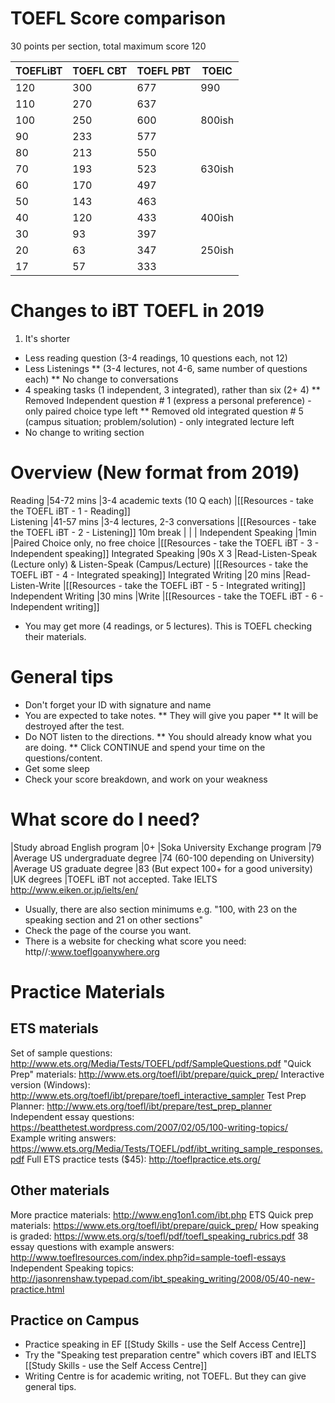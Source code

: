 # TOEFL Score comparison
30 points per section, total maximum score 120

TOEFLiBT    |TOEFL CBT  |TOEFL PBT      |TOEIC          
------------|-----------|---------------|-----
120         |300        |677            |990
110         |270        |637            |
100         |250        |600            |800ish
90          |233        |577            |               
80          |213        |550            |
70          |193        |523            |630ish
60          |170        |497            |
50          |143        |463            |
40          |120        |433            |400ish
30          |93         |397            |
20          |63         |347            |250ish
17          |57         |333            |               

# Changes to iBT TOEFL in 2019
1) It's shorter
* Less reading question  (3-4 readings, 10 questions each, not 12)
* Less Listenings 
** (3-4 lectures, not 4-6, same number of questions each)
** No change to conversations
* 4 speaking tasks (1 independent,  3 integrated), rather than six (2+ 4)
** Removed Independent question # 1 (express a personal preference)  - only paired choice  type left
** Removed old integrated question # 5 (campus situation; problem/solution) - only integrated lecture left
* No change to writing section


# Overview (New format from 2019)
Reading                 |54-72 mins     |3-4 academic texts (10 Q each)                    |[[Resources - take the TOEFL iBT - 1 - Reading]]           
Listening               |41-57 mins     |3-4 lectures, 2-3 conversations                   |[[Resources - take the TOEFL iBT - 2 - Listening]]
10m break               |               |                                                  |
Independent Speaking    |1min           |Paired Choice only, no free choice                |[[Resources - take the TOEFL iBT - 3 - Independent speaking]]
Integrated Speaking     |90s X 3        |Read-Listen-Speak (Lecture only) & Listen-Speak (Campus/Lecture) |[[Resources - take the TOEFL iBT - 4 - Integrated speaking]]
Integrated Writing      |20 mins        |Read-Listen-Write                                 |[[Resources - take the TOEFL iBT - 5 - Integrated writing]]
Independent Writing     |30 mins        |Write                                             |[[Resources - take the TOEFL iBT - 6 - Independent writing]]

* You may get more (4 readings, or 5 lectures). This is TOEFL checking their materials. 



# General tips
* Don't forget your ID with signature and name
* You are expected to take notes. 
** They will give you paper
** It will be destroyed after the test. 
* Do NOT listen to the directions. 
** You should already know what you are doing. 
** Click CONTINUE and spend your time on the questions/content.
* Get some sleep
* Check your score breakdown, and work on your weakness

# What score do I need?
|Study abroad English program       |0+ 
|Soka University Exchange program   |79
|Average US undergraduate degree    |74 (60-100 depending on University)
|Average US graduate degree         |83 (But expect 100+  for a good university)
|UK degrees                         |TOEFL iBT not accepted. Take IELTS http://www.eiken.or.jp/ielts/en/

* Usually, there are also section minimums e.g. "100, with 23 on the speaking section and 21 on other sections"
* Check the page of the course you want.
* There is a website for checking what score you need: http//:www.toeflgoanywhere.org

# Practice Materials
## ETS materials
Set of sample questions:        http://www.ets.org/Media/Tests/TOEFL/pdf/SampleQuestions.pdf
"Quick Prep" materials:         http://www.ets.org/toefl/ibt/prepare/quick_prep/
Interactive version (Windows):  http://www.ets.org/toefl/ibt/prepare/toefl_interactive_sampler
Test Prep Planner:              http://www.ets.org/toefl/ibt/prepare/test_prep_planner
Independent essay questions:    https://beatthetest.wordpress.com/2007/02/05/100-writing-topics/
Example writing answers:        https://www.ets.org/Media/Tests/TOEFL/pdf/ibt_writing_sample_responses.pdf
Full ETS practice tests ($45):  http://toeflpractice.ets.org/ 

## Other materials
More practice materials:    http://www.eng1on1.com/ibt.php
ETS Quick prep materials:   https://www.ets.org/toefl/ibt/prepare/quick_prep/
How speaking is graded:     https://www.ets.org/s/toefl/pdf/toefl_speaking_rubrics.pdf
38 essay questions with example answers: http://www.toeflresources.com/index.php?id=sample-toefl-essays
Independent Speaking topics: http://jasonrenshaw.typepad.com/ibt_speaking_writing/2008/05/40-new-practice.html

## Practice on Campus
* Practice speaking in  EF [[Study Skills - use the Self Access Centre]]
* Try the "Speaking test preparation centre" which covers iBT and IELTS [[Study Skills - use the Self Access Centre]]
* Writing Centre is for academic writing, not TOEFL. But they can give general tips. 
